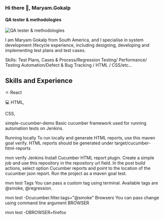 ### Hi there 👋, Maryam.Gokalp
#### QA tester & methodologies
![QA tester & methodologies](https://github.com/Sunflowers2001/Sunflowers2001/blob/main/Screenshot%202022-04-24%20at%2010.36.42.png?raw=true)

I am Maryam Gokalp from South America, and I specialise in system development lifecycle experience, including designing, developing and implementing test plans and test cases.

Skills: Test Plans, Cases & Process/Regression Testing/ Performance/ Testing Automation/Defect & Bug Tracking / HTML / CSS/etc...

## Skills and Experience

⚛ React

💻 HTML, 

CSS,


simple-cucumber-demo
Basic cucumber framework used for running automation tests on Jenkins.

Running locally
To run locally and generate HTML reports, use this maven goal verify. HTML reports should be generated under target/cucumber-html-reports

mvn verify
Jenkins
Install Cucumber HTML report plugin. Create a simple job and use this repository in the repository url field. In the post build actions, select option Cucumber reports and point to the location of the cucumber json report. Run the project as a maven goal test.

mvn test
Tags
You can pass a custom tag using terminal. Available tags are @smoke, @regression.

mvn test -Dcucumber.filter.tags="@smoke"
Browsers
You can pass change using command line argument BROWSER

mvn test -DBROWSER=firefox


